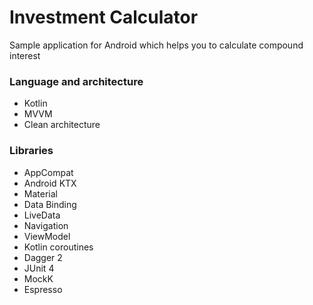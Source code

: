 # Investment Calculator

Sample application for Android which helps you to calculate compound interest

### Language and architecture

* Kotlin
* MVVM
* Clean architecture

### Libraries

* AppCompat
* Android KTX
* Material
* Data Binding
* LiveData
* Navigation
* ViewModel
* Kotlin coroutines
* Dagger 2
* JUnit 4
* MockK
* Espresso
